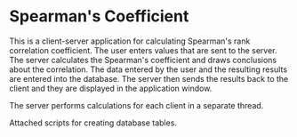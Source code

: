 # Spearman's Coefficient

This is a client-server application for calculating Spearman's rank correlation coefficient.
The user enters values that are sent to the server. The server calculates the Spearman's coefficient and draws conclusions about the correlation. 
The data entered by the user and the resulting results are entered into the database.
The server then sends the results back to the client and they are displayed in the application window.

The server performs calculations for each client in a separate thread.

Attached scripts for creating database tables.

